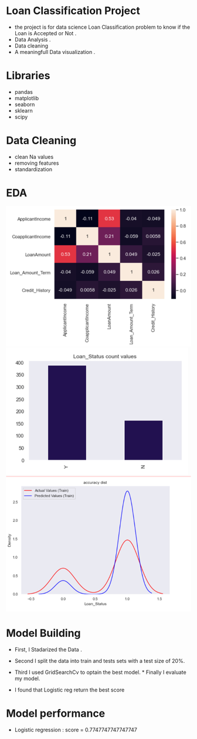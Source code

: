 # Loan Classification Project

* the project is for data science Loan Classification problem to know if the Loan is Accepted or Not .
* Data Analysis .
* Data cleaning 
* A meaningfull Data visualization . 
  
# Libraries 
  * pandas 
  * matplotlib    
  * seaborn 
  * sklearn 
  * scipy 
  
  
# Data Cleaning 
  * clean Na values 
  * removing features
  * standardization 
  
# EDA 

![](https://github.com/AhmedKKhalid/Loan-Classification/blob/main/ScreenShots/1.PNG)  ![](https://github.com/AhmedKKhalid/Loan-Classification/blob/main/ScreenShots/2.PNG)  ![](https://github.com/AhmedKKhalid/Loan-Classification/blob/main/ScreenShots/3.PNG)

# Model Building 
  * First, I Stadarized the Data .
  * Second I split the data into train and tests sets with a test size of 20%. 
  * Third I used GridSearchCv to optain the best model. * Finally I evaluate my model. 
 
 * I found that Logistic reg return the best score 
 
 # Model performance 
  * Logistic regression : score = 0.7747747747747747
